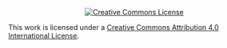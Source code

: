 <p align="center">
<a rel="license" href="http://creativecommons.org/licenses/by/4.0/"><img alt="Creative Commons License" style="border-width:0" src="https://i.creativecommons.org/l/by/4.0/88x31.png" /></a><br />
<p/>

This work is licensed under a <a rel="license" href="http://creativecommons.org/licenses/by/4.0/">Creative Commons Attribution 4.0 International License</a>.